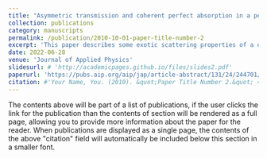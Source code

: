 ```yaml
---
title: "Asymmetric transmission and coherent perfect absorption in a periodic array of thermoacoustic cells"
collection: publications
category: manuscripts
permalink: /publication/2010-10-01-paper-title-number-2
excerpt: 'This paper describes some exotic scattering properties of a one-dimensional network of thermoacoustic cells and characterizes them experimentally. The considered two-port consists of a waveguide containing a periodic arrangement of porous materials subjected to temperature gradients and separated by empty sections. The interaction of an acoustic wave with the temperature gradients leads to an inherently nonreciprocal phenomenon known as the thermoacoustic effect. It is shown that this effect can be exploited for the design of systems with exotic acoustic scattering properties through two experimental demonstrations. The first example showcases a balanced asymmetric transmitter with transmission coefficients inverse of each other, yielding a nonreciprocity factor of 18 dB, without reflections. The second example shows a coherent perfect absorber, where maximum absorption is achieved for a wide range of temperature gradients by controlling the relative amplitudes and phasing of incoming waves.'
date: 2022-06-28
venue: 'Journal of Applied Physics'
slidesurl: # 'http://academicpages.github.io/files/slides2.pdf'
paperurl: 'https://pubs.aip.org/aip/jap/article-abstract/131/24/244701/2837153/Asymmetric-transmission-and-coherent-perfect?redirectedFrom=fulltext'
citation: #'Your Name, You. (2010). &quot;Paper Title Number 2.&quot; <i>Journal 1</i>. 1(2).'
---
```


The contents above will be part of a list of publications, if the user clicks the link for the publication than the contents of section will be rendered as a full page, allowing you to provide more information about the paper for the reader. When publications are displayed as a single page, the contents of the above "citation" field will automatically be included below this section in a smaller font.
